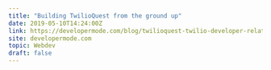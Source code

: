 ```yaml
---
title: "Building TwilioQuest from the ground up"
date: 2019-05-10T14:24:00Z
link: https://developermode.com/blog/twilioquest-twilio-developer-relations/?utm_medium=RSS&utm_source=hune
site: developermode.com
topic: Webdev
draft: false
---
```

